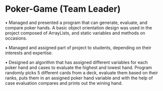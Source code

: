 # Poker-Game (Team Leader)
• Managed and presented a program that can generate, evaluate, and compare poker hands. A basic object orientation design was used in the project composed of ArrayLists, and static variables and methods on occasions.

• Managed and assigned part of project to students, depending on their interests and expertise.

• Designed an algorithm that has assigned different variables for each poker hand and cases to evaluate the highest and lowest hand. Program randomly picks 5 different cards from a deck, evaluate them based on their ranks, puts them in an assigned poker hand variable and with the help of case evaluation compares and prints out the wining hand.
